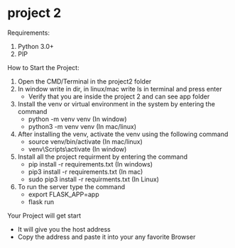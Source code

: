 # project 2
Requirements:
1. Python 3.0+ 
2. PIP 


How to Start the Project:
1. Open the CMD/Terminal in the project2 folder
2. In window write in dir, in linux/mac write ls in terminal and press enter 
    * Verify that you are inside the project 2 and can see app folder
3. Install the venv or virtual environment in the system by entering the command
    * python -m venv venv (In window)
    * python3 -m venv venv (In mac/linux)
4. After installing the venv, activate the venv using the following command
    * source venv/bin/activate (In mac/linux)
    * venv\Scripts\activate (In window)
5. Install all the project requirment by entering the command
    * pip install -r requirements.txt (In windows)
    * pip3 install -r requirements.txt (In mac)
    * sudo pip3 install -r requirments.txt (In Linux)
6. To run the server type the command
    * export FLASK_APP=app
    * flask run 

Your Project will get start
* It will give you the host address 
* Copy the address and paste it into your any favorite Browser
